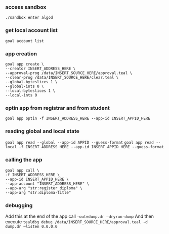 ### access sandbox
`./sandbox enter algod`

### get local account list
`goal account list`

### app creation
```
goal app create \
--creator INSERT_ADDRESS_HERE \
--approval-prog /data/INSERT_SOURCE_HERE/approval.teal \
--clear-prog /data/INSERT_SOURCE_HERE/clear.teal \
--global-byteslices 1 \
--global-ints 0 \
--local-byteslices 1 \
--local-ints 0
```

### optin app from registrar and from student

`goal app optin -f INSERT_ADDRESS_HERE --app-id INSERT_APPID_HERE`

### reading global and local state
`goal app read --global --app-id APPID --guess-format`
`goal app read --local -f INSERT_ADDRESS_HERE --app-id INSERT_APPID_HERE --guess-format`

### calling the app
```
goal app call \
-f INSERT_ADDRESS_HERE \
--app-id INSERT_APPID_HERE \
--app-account "INSERT_ADDRESS_HERE" \
--app-arg "str:register_diploma" \
--app-arg "str:diploma-title" 
```

### debugging
Add this at the end of the app call
`—out=dump.dr —dryrun-dump`
And then execute
`tealdbg debug /data/INSERT_SOURCE_HERE/approval.teal -d dump.dr —listen 0.0.0.0`